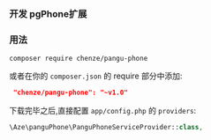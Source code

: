 
### 开发 pgPhone扩展

### 用法

```
composer require chenze/pangu-phone
```

或者在你的 `composer.json` 的 require 部分中添加:
```json
 "chenze/pangu-phone": "~v1.0"
```

下载完毕之后,直接配置 `app/config.php` 的 `providers`:

```php
\Aze\panguPhone\PanguPhoneServiceProvider::class,

```